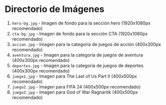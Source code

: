 # Directorio de Imágenes


1. `hero-bg.jpg` - Imagen de fondo para la sección hero (1920x1080px recomendado)
2. `cta-bg.jpg` - Imagen de fondo para la sección CTA (1920x1080px recomendado)
3. `accion.jpg` - Imagen para la categoría de juegos de acción (400x300px recomendado)
4. `aventura.jpg` - Imagen para la categoría de juegos de aventura (400x300px recomendado)
5. `deportes.jpg` - Imagen para la categoría de juegos de deportes (400x300px recomendado)
6. `juego1.jpg` - Imagen para The Last of Us Part II (400x500px recomendado)
7. `juego2.jpg` - Imagen para FIFA 24 (400x500px recomendado)
8. `juego3.jpg` - Imagen para God of War Ragnarök (400x500px recomendado)


